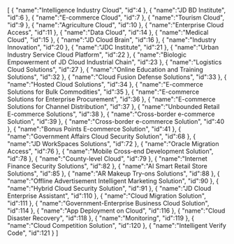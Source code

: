 [
	{
		"name":"Intelligence Industry Cloud",
		"id":4
	},
	{
		"name":"JD BD Institute",
		"id":6
	},
	{
		"name":"E-commerce Cloud",
		"id":7
	},
	{
		"name":"Tourism Cloud",
		"id":9
	},
	{
		"name":"Agriculture Cloud",
		"id":10
	},
	{
		"name":"Enterprise Cloud Access",
		"id":11
	},
	{
		"name":"Data Cloud",
		"id":14
	},
	{
		"name":"Medical Cloud",
		"id":15
	},
	{
		"name":"JD Cloud Brain",
		"id":16
	},
	{
		"name":"Industry Innovation",
		"id":20
	},
	{
		"name":"JDC Institute",
		"id":21
	},
	{
		"name":"Urban Industry Service Cloud Platform",
		"id":22
	},
	{
		"name":"Biologic Empowerment of JD Cloud Industrial Chain",
		"id":23
	},
	{
		"name":"Logistics Cloud Solutions",
		"id":27
	},
	{
		"name":"Online Education and Training Solutions",
		"id":32
	},
	{
		"name":"Cloud Fusion Defense Solutions",
		"id":33
	},
	{
		"name":"Hosted Cloud Solutions",
		"id":34
	},
	{
		"name":"E-commerce Solutions for Bulk Commodities",
		"id":35
	},
	{
		"name":"E-commerce Solutions for Enterprise Procurement",
		"id":36
	},
	{
		"name":"E-commerce Solutions for Channel Distribution",
		"id":37
	},
	{
		"name":"Unbounded Retail E-commerce Solutions",
		"id":38
	},
	{
		"name":"Cross-border e-commerce Solution",
		"id":39
	},
	{
		"name":"Cross-border e-commerce Solution",
		"id":40
	},
	{
		"name":"Bonus Points E-commerce Solution",
		"id":41
	},
	{
		"name":"Government Affairs Cloud Security Solution",
		"id":68
	},
	{
		"name":"JD WorkSpaces Solutions",
		"id":72
	},
	{
		"name":"Oracle Migration Access",
		"id":76
	},
	{
		"name":"Mobile Cross-end Development Solution",
		"id":78
	},
	{
		"name":"County-level Cloud",
		"id":79
	},
	{
		"name":"Internet Finance Security Solutions",
		"id":82
	},
	{
		"name":"AI Smart Retail Store Solutions",
		"id":85
	},
	{
		"name":"AR Makeup Try-ons Solutions",
		"id":88
	},
	{
		"name":"Offline Advertisement Intelligent Marketing Solution",
		"id":90
	},
	{
		"name":"Hybrid Cloud Security Solution",
		"id":91
	},
	{
		"name":"JD Cloud Enterprise Assistant",
		"id":110
	},
	{
		"name":"Cloud Migration Solution",
		"id":111
	},
	{
		"name":"Government-Enterprise Business Cloud Solution",
		"id":114
	},
	{
		"name":"App Deployment on Cloud",
		"id":116
	},
	{
		"name":"Cloud Disaster Recovery",
		"id":118
	},
	{
		"name":"Monitoring",
		"id":119
	},
	{
		"name":"Cloud Competition Solution",
		"id":120
	},
	{
		"name":"Intelligent Verify Code",
		"id":121
	}
]
